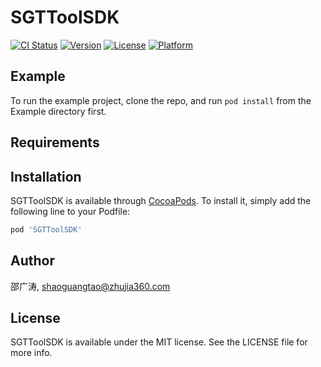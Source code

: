 # SGTToolSDK

[![CI Status](https://img.shields.io/travis/邵广涛/SGTToolSDK.svg?style=flat)](https://travis-ci.org/邵广涛/SGTToolSDK)
[![Version](https://img.shields.io/cocoapods/v/SGTToolSDK.svg?style=flat)](https://cocoapods.org/pods/SGTToolSDK)
[![License](https://img.shields.io/cocoapods/l/SGTToolSDK.svg?style=flat)](https://cocoapods.org/pods/SGTToolSDK)
[![Platform](https://img.shields.io/cocoapods/p/SGTToolSDK.svg?style=flat)](https://cocoapods.org/pods/SGTToolSDK)

## Example

To run the example project, clone the repo, and run `pod install` from the Example directory first.

## Requirements

## Installation

SGTToolSDK is available through [CocoaPods](https://cocoapods.org). To install
it, simply add the following line to your Podfile:

```ruby
pod 'SGTToolSDK'
```

## Author

邵广涛, shaoguangtao@zhujia360.com

## License

SGTToolSDK is available under the MIT license. See the LICENSE file for more info.
